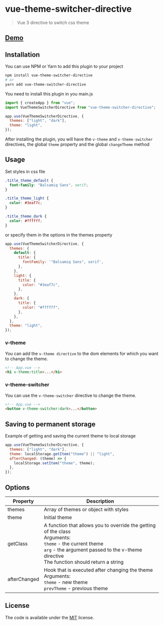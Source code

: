 # vue-theme-switcher-directive

> Vue 3 directive to switch css theme

## [Demo](https://chamexxxx.github.io/vue-theme-switcher-directive/)

## Installation

You can use NPM or Yarn to add this plugin to your project

```bash
npm install vue-theme-switcher-directive
# or
yarn add vue-theme-switcher-directive
```

You need to install this plugin in you main.js

```js
import { createApp } from "vue";
import VueThemeSwitcherDirective from "vue-theme-switcher-directive";

app.use(VueThemeSwitcherDirective, {
  themes: ["light", "dark"],
  theme: "light",
});
```

After installing the plugin, you will have the `v-theme` and `v-theme-switcher` directives,
the global `theme` property and the global `changeTheme` method

## Usage

Set styles in css file

```css
.title_theme_default {
  font-family: "Balsamiq Sans", serif;
}

.title_theme_light {
  color: #3eaf7c;
}

.title_theme_dark {
  color: #ffffff;
}
```

or specify them in the options in the themes property

```js
app.use(VueThemeSwitcherDirective, {
  themes: {
    default: {
      title: {
        fontFamily: '"Balsamiq Sans", serif',
      },
    },
    light: {
      title: {
        color: "#3eaf7c",
      },
    },
    dark: {
      title: {
        color: "#ffffff",
      },
    },
  },
  theme: "light",
});
```

### v-theme

You can add the `v-theme directive` to the dom elements for which you want to change the theme.

```html
<!-- App.vue -->
<h1 v-theme:title>...</h1>
```

### v-theme-switcher

You can use the `v-theme-switcher` directive to change the theme.

```html
<!-- App.vue -->
<button v-theme-switcher:dark>...</button>
```

## Saving to permanent storage

Example of getting and saving the current theme to local storage

```js
app.use(VueThemeSwitcherDirective, {
  themes: ["light", "dark"],
  theme: localStorage.getItem("theme") || "light",
  afterChanged: (theme) => {
    localStorage.setItem("theme", theme);
  },
});
```

## Options

| Property     | Description                                                                                                                                                                                                       |
| ------------ | ----------------------------------------------------------------------------------------------------------------------------------------------------------------------------------------------------------------- |
| themes       | Array of themes or object with styles                                                                                                                                                                             |
| theme        | Initial theme                                                                                                                                                                                                     |
| getClass     | A function that allows you to override the getting of the class <br> Arguments: <br>`theme` - the current theme <br>`arg` - the argument passed to the v-theme directive <br> The function should return a string |
| afterChanged | Hook that is executed after changing the theme <br> Arguments: <br> `theme` - new theme <br> `prevTheme` - previous theme                                                                                         |

## License

The code is available under the [MIT](LICENSE) license.
